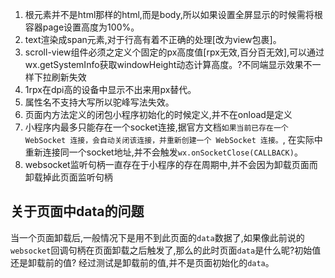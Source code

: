 1. 根元素并不是html那样的html,而是body,所以如果设置全屏显示的时候需将根容器page设置高度为100%。
2. text渲染成span元素,对于行高有着不正确的处理[改为view包裹]。
3. scroll-view组件必须之定义个固定的px高度值[rpx无效,百分百无效],可以通过wx.getSystemInfo获取windowHeight动态计算高度。?不同端显示效果不一样下拉刷新失效
4. 1rpx在dpi高的设备中显示不出来用px替代。
5. 属性名不支持大写所以驼峰写法失效。
5. 页面内方法定义的闭包小程序初始化的时候定义,并不在onload是定义
6. 小程序内最多只能存在一个socket连接,据官方文档`如果当前已存在一个 WebSocket 连接，会自动关闭该连接，并重新创建一个 WebSocket 连接。`,
在实际中重新连接同一个socket地址,并不会触发`wx.onSocketClose(CALLBACK)`。
7. websocket监听句柄一直存在于小程序的存在周期中,并不会因为卸载页面而卸载掉此页面监听句柄

## 关于页面中data的问题
当一个页面卸载后,一般情况下是用不到此页面的`data`数据了,如果像此前说的`websocket`回调句柄在页面卸载之后触发了,那么的此时页面`data`是什么昵?初始值还是卸载前的值?
经过测试是卸载前的值,并不是页面初始化的`data`。